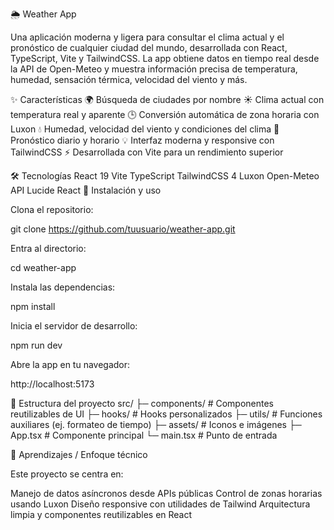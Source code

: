 🌦️ Weather App

Una aplicación moderna y ligera para consultar el clima actual y el pronóstico de cualquier ciudad del mundo, desarrollada con React, TypeScript, Vite y TailwindCSS.
La app obtiene datos en tiempo real desde la API de Open-Meteo y muestra información precisa de temperatura, humedad, sensación térmica, velocidad del viento y más.

✨ Características
🌍 Búsqueda de ciudades por nombre
☀️ Clima actual con temperatura real y aparente
🕒 Conversión automática de zona horaria con Luxon
💧 Humedad, velocidad del viento y condiciones del clima
📅 Pronóstico diario y horario
💡 Interfaz moderna y responsive con TailwindCSS
⚡ Desarrollada con Vite para un rendimiento superior

🛠️ Tecnologías
React 19
Vite
TypeScript
TailwindCSS 4
Luxon
Open-Meteo API
Lucide React
🚀 Instalación y uso

Clona el repositorio:

git clone https://github.com/tuusuario/weather-app.git


Entra al directorio:

cd weather-app


Instala las dependencias:

npm install


Inicia el servidor de desarrollo:

npm run dev


Abre la app en tu navegador:

http://localhost:5173


📁 Estructura del proyecto
src/
 ├─ components/       # Componentes reutilizables de UI
 ├─ hooks/            # Hooks personalizados
 ├─ utils/            # Funciones auxiliares (ej. formateo de tiempo)
 ├─ assets/           # Iconos e imágenes
 ├─ App.tsx           # Componente principal
 └─ main.tsx          # Punto de entrada

🧠 Aprendizajes / Enfoque técnico


Este proyecto se centra en:

Manejo de datos asíncronos desde APIs públicas
Control de zonas horarias usando Luxon
Diseño responsive con utilidades de Tailwind
Arquitectura limpia y componentes reutilizables en React
